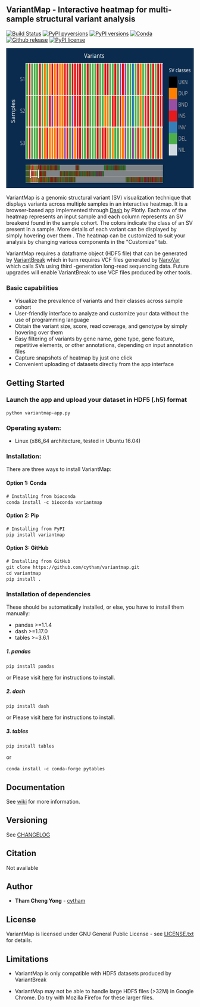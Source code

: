 ## VariantMap - Interactive heatmap for multi-sample structural variant analysis
[![Build Status](https://travis-ci.com/cytham/variantmap.svg?branch=master)](https://travis-ci.com/cytham/variantmap)
[![PyPI pyversions](https://img.shields.io/pypi/pyversions/variantmap)](https://pypi.org/project/variantmap/)
[![PyPI versions](https://img.shields.io/pypi/v/variantmap)](https://pypi.org/project/variantmap/)
[![Conda](https://img.shields.io/conda/v/bioconda/variantmap)](https://anaconda.org/bioconda/variantmap)
[![Github release](https://img.shields.io/github/v/release/cytham/variantmap?include_prereleases)](../../releases)
[![PyPI license](https://img.shields.io/pypi/l/map)](./LICENSE.txt)

<p align="center">
    <img width="565" height="375" src="assets/demo-image.png" alt="variantmap-demo-image">
</p>

VariantMap is a genomic structural variant (SV) visualization technique that displays variants across multiple samples in
 an interactive heatmap. It is a browser-based app implemented through [Dash](https://plotly.com/dash/) by Plotly. Each row of
  the heatmap represents an input sample and each column represents an SV breakend found in the sample cohort. The colors
   indicate the class of an SV present in a sample. More details of each variant can be displayed by simply hovering over them
   . The heatmap can be customized to suit your analysis by changing various components in the "Customize" tab.

VariantMap requires a dataframe object (HDF5 file) that can be generated by [VariantBreak](https://github.com/cytham/variantbreak
) which in turn requires VCF files generated by [NanoVar](https://github.com/cytham/nanovar) which calls SVs using third
-generation long-read sequencing data. Future upgrades will enable VariantBreak to use VCF files produced by other tools.
 
 
### Basic capabilities
* Visualize the prevalence of variants and their classes across sample cohort
* User-friendly interface to analyze and customize your data without the use of programming language
* Obtain the variant size, score, read coverage, and genotype by simply hovering over them
* Easy filtering of variants by gene name, gene type, gene feature, repetitive elements, or other annotations, depending on input
 annotation files
* Capture snapshots of heatmap by just one click
* Convenient uploading of datasets directly from the app interface


## Getting Started

### Launch the app and upload your dataset in HDF5 (.h5) format

```
python variantmap-app.py 
```

### Operating system: 
* Linux (x86_64 architecture, tested in Ubuntu 16.04)

### Installation:
There are three ways to install VariantMap:
#### Option 1: Conda
```
# Installing from bioconda
conda install -c bioconda variantmap
```
#### Option 2: Pip
```
# Installing from PyPI
pip install variantmap
```
#### Option 3: GitHub
```
# Installing from GitHub
git clone https://github.com/cytham/variantmap.git 
cd variantmap
pip install .
```

### Installation of dependencies
These should be automatically installed, or else, you have to install them manually:
* pandas >=1.1.4
* dash >=1.17.0
* tables >=3.6.1

##### 1. _pandas_
```
pip install pandas
```
or
Please visit [here](https://pandas.pydata.org/pandas-docs/stable/getting_started/install.html) for instructions to install.

##### 2. _dash_
```
pip install dash
```
or 
Please visit [here](https://dash.plotly.com/installation) for instructions to install.

##### 3. _tables_
```
pip install tables
```
or
```
conda install -c conda-forge pytables
```

## Documentation
See [wiki](https://github.com/cytham/variantmap/wiki) for more information.

## Versioning
See [CHANGELOG](./CHANGELOG.txt)

## Citation
Not available

## Author

* **Tham Cheng Yong** - [cytham](https://github.com/cytham)

## License

VariantMap is licensed under GNU General Public License - see [LICENSE.txt](./LICENSE.txt) for details.

## Limitations
* VariantMap is only compatible with HDF5 datasets produced by VariantBreak
 
* VariantMap may not be able to handle large HDF5 files (>32M) in Google Chrome. Do try with Mozilla Firefox for these larger
 files.
